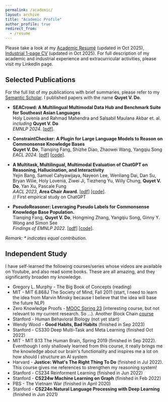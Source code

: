 ```yaml
---
permalink: /academic/
layout: archive
title: "Academic Profile"
author_profile: true
redirect_from:
  - /resume
---
```


Please take a look at my [Academic Resumé](https://drive.google.com/file/d/1eju1ri1dniuO0W66DYmKJNEgQStRtaus/view?usp=sharing) (updated in Oct 2025), [Industrial 1-page CV](https://drive.google.com/file/d/1kLi7PlAOn9ZNjjdrFy_uTepfEBgMonxt/view?usp=sharing) (updated in Oct 2025). For full description of my academic and industrial experience and extracurricular activities, please visit my LinkedIn page.
<!-- my [UG Transcript](https://dovanquyet.github.io/files/HKUST_Transcript.pdf). -->
<!-- [my SoP](https://dovanquyet.github.io/files/SoP_Quyet_general.pdf) (which I consider as my predoctoral research statement) -->


## Selected Publications

For the full list of my publications with brief summaries, please refer to my [Semantic Scholar](https://www.semanticscholar.org/author/Quyet-V.-Do/2187874252). I published papers with the name **Quyet V. Do**.

- **SEACrowd: A Multilingual Multimodal Data Hub and Benchmark Suite for Southeast Asian Languages**\
Holy Lovenia and Rahmad Mahendra and Salsabil Maulana Akbar et. al. *including* **Quyet V. Do**\
*EMNLP 2024*. [\[pdf\]](https://arxiv.org/abs/2406.10118).

- **ConstraintChecker: A Plugin for Large Language Models to Reason on Commonsense Knowledge Bases**\
**Quyet V. Do**, Tianqing Fang, Shizhe Diao, Zhaowei Wang, Yangqiu Song\
*EACL 2024*. [\[pdf\]](https://arxiv.org/abs/2401.14003) [\[code\]](https://github.com/HKUST-KnowComp/ConstraintChecker).

- **A Multitask, Multilingual, Multimodal Evaluation of ChatGPT on Reasoning, Hallucination, and Interactivity**\
Yejin Bang, Samuel Cahyawijaya, Nayeon Lee, Wenliang Dai, Dan Su, Bryan Wilie, Holy Lovenia, Ziwei Ji, Tiezheng Yu, Willy Chung, **Quyet V. Do**, Yan Xu, Pascale Fung\
*AACL 2023*, **Area Chair Award**. [\[pdf\]](https://arxiv.org/abs/2302.04023) [\[code\]](https://github.com/HLTCHKUST/chatgpt-evaluation).\
// First empirical study on ChatGPT

- **PseudoReasoner: Leveraging Pseudo Labels for Commonsense Knowledge Base Population.**\
Tianqing Fang, **Quyet V. Do**, Hongming Zhang, Yangqiu Song, Ginny Y. Wong and Simon See\
*Findings of EMNLP 2022*. [\[pdf\]](https://aclanthology.org/2022.findings-emnlp.246/) [\[code\]](https://github.com/HKUST-KnowComp/PseudoReasoner).

_Remark: \* indicates equal contribution._


## Independent Study

I have self-learned the following courses/series whose videos are available on Youtube, and also read some books. These are all amazing, and they significantly broaden my knowledge.

- Gregory L. Murphy - The Big Book of Concepts (reading)
- MIT - MIT 6.868J The Society of Mind, Fall 2011 (start, I need to learn the idea from Marvin Minsky because I believe that the idea will base the future NLP)
- Zero Knowledge Proofs - [MOOC Spring 23](https://zk-learning.org/) (interesting course, but not relevant to my current research. So ...). Another Block Chain [course](https://timroughgarden.github.io/fob21)
- Stanford - Human Behavioral Biology (not yet start)
- Wendy Wood - **Good Habits, Bad Habits** (finished in Sep 2023)
- Stanford - CS330 Deep Multi-Task and Meta Learning (finished Oct 2022)
- MIT - MIT 9.13 The Human Brain, Spring 2019 (finished in Sep 2022). Eventhough I only shallowly learned from this course, it really brings me the knowledge about our brain's functionality and inspires me a lot on how should I structure an AI system
- Harvard - **Justice: What's The Right Thing To Do** (finished in Jul 2022). This course gives me references to strengthen my reasoning system!
- Stanford - CS234 Reinforment Learning (finished in Jun 2022)
- Stanford - **CS224w Machine Learning on Graph** (finished in Feb 2022)
- PBS - The Vietnam War (finished in April 2020)
- Stanford - **CS224n Natural Language Processing with Deep Learning** (finished in Jun 2021)
